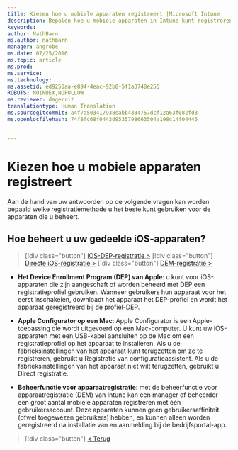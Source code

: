 ```yaml
---
title: Kiezen hoe u mobiele apparaten registreert |Microsoft Intune
description: Bepalen hoe u mobiele apparaten in Intune kunt registreren door enkele eenvoudige vragen te beantwoorden
keywords: 
author: NathBarn
ms.author: nathbarn
manager: angrobe
ms.date: 07/25/2016
ms.topic: article
ms.prod: 
ms.service: 
ms.technology: 
ms.assetid: ed9250aa-e894-4eac-92b8-5f1a3748e255
ROBOTS: NOINDEX,NOFOLLOW
ms.reviewer: dagerrit
translationtype: Human Translation
ms.sourcegitcommit: a4f7a503417938eabb4334757dcf12a63f082fd3
ms.openlocfilehash: 74f8fc68f0443d9535798663504a198c14f04446


---
```

# Kiezen hoe u mobiele apparaten registreert

Aan de hand van uw antwoorden op de volgende vragen kan worden bepaald welke registratiemethode u het beste kunt gebruiken voor de apparaten die u beheert.


## **Hoe beheert u uw gedeelde iOS-apparaten?**

  > [!div class="button"]
  [iOS-DEP-registratie >](/intune/deploy-use/ios-device-enrollment-program-in-microsoft-intune)
  > [!div class="button"]
  [Directe iOS-registratie >](/intune/deploy-use/ios-direct-enrollment-in-microsoft-intune)
  > [!div class="button"]
  [DEM-registratie >](/intune/deploy-use/enroll-corporate-owned-devices-with-the-device-enrollment-manager-in-microsoft-intune)

  - **Het Device Enrollment Program (DEP) van Apple**: u kunt voor iOS-apparaten die zijn aangeschaft of worden beheerd met DEP een registratieprofiel gebruiken. Wanneer gebruikers hun apparaat voor het eerst inschakelen, downloadt het apparaat het DEP-profiel en wordt het apparaat geregistreerd bij de profiel-DEP.

  - **Apple Configurator op een Mac**: Apple Configurator is een Apple-toepassing die wordt uitgevoerd op een Mac-computer. U kunt uw iOS-apparaten met een USB-kabel aansluiten op de Mac om een registratieprofiel op het apparaat te installeren. Als u de fabrieksinstellingen van het apparaat kunt terugzetten om ze te registreren, gebruikt u Registratie van configuratieassistent. Als u de fabrieksinstellingen van het apparaat niet wilt terugzetten, gebruikt u Direct registratie.

  - **Beheerfunctie voor apparaatregistratie**: met de beheerfunctie voor apparaatregistratie (DEM) van Intune kan een manager of beheerder een groot aantal mobiele apparaten registreren met één gebruikersaccount. Deze apparaten kunnen geen gebruikersaffiniteit (ofwel toegewezen gebruikers) hebben, en kunnen alleen worden geregistreerd na installatie van en aanmelding bij de bedrijfsportal-app.

  > [!div class="button"]
  [< Terug](choose-how-to-enroll-devices3.md)



<!--HONumber=Oct16_HO4-->



